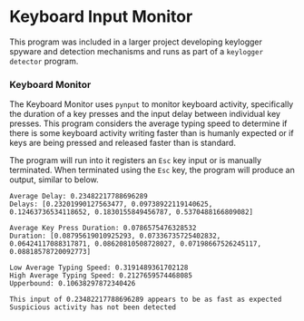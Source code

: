 # Keyboard Input Monitor

This program was included in a larger project developing keylogger spyware and detection mechanisms and runs as part of a ```keylogger detector``` program.

### Keyboard Monitor

The Keyboard Monitor uses ```pynput``` to monitor keyboard activity, specifically the duration of a key presses and the
input delay between individual key presses. This program considers the average typing speed to determine if there is
some keyboard activity writing faster than is humanly expected or if keys are being pressed and released faster
than is standard.

The program will run into it registers an ```Esc``` key input or is manually terminated. When terminated using the 
```Esc``` key, the program will produce an output, similar to below.

```
Average Delay: 0.23482217788696289
Delays: [0.23201990127563477, 0.09738922119140625, 0.12463736534118652, 0.1830155849456787, 0.5370488166809082]

Average Key Press Duration: 0.0786575476328532
Duration: [0.08795619010925293, 0.07336735725402832, 0.06424117088317871, 0.08620810508728027, 0.07198667526245117, 0.08818578720092773]

Low Average Typing Speed: 0.3191489361702128
High Average Typing Speed: 0.2127659574468085
Upperbound: 0.10638297872340426

This input of 0.23482217788696289 appears to be as fast as expected
Suspicious activity has not been detected
```
